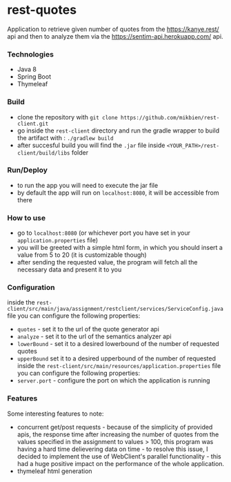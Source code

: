 # rest-quotes

Application to retrieve given number of quotes from the https://kanye.rest/ api and then to analyze them via the https://sentim-api.herokuapp.com/ api.

### Technologies
- Java 8
- Spring Boot
- Thymeleaf

### Build
- clone the repository with `git clone https://github.com/mikbien/rest-client.git`
- go inside the `rest-client` directory and run the gradle wrapper to build the artifact with : `./gradlew build`
- after succesful build you will find the `.jar` file inside `<YOUR_PATH>/rest-client/build/libs` folder 

### Run/Deploy
- to run the app you will need to execute the jar file
- by default the app will run on `localhost:8080`, it will be accessible from there

### How to use
- go to `localhost:8080` (or whichever port you have set in your `application.properties` file)
- you will be greeted with a simple html form, in which you should insert a value from 5 to 20 (it is customizable though)
- after sending the requested value, the program will fetch all the necessary data and present it to you

### Configuration
inside the `rest-client/src/main/java/assignment/restclient/services/ServiceConfig.java` file you can configure the following properties:
- `quotes` - set it to the url of the quote generator api
- `analyze` - set it to the url of the semantics analyzer api
- `lowerBound` - set it to a desired lowerbound of the number of requested quotes
- `upperBound` set it to a desired upperbound of the number of requested
inside the `rest-client/src/main/resources/application.properties` file you can configure the following properties:
- `server.port` - configure the port on which the application is running

### Features
Some interesting features to note:
- concurrent get/post requests - because of the simplicity of provided apis, the response time after increasing the number of quotes from the values specified in the assignment to values > 100, this program was having a hard time delievering data on time - to resolve this issue, I decided to implement the use of WebClient's parallel functionality - this had a huge positive impact on the performance of the whole application.
- thymeleaf html generation
